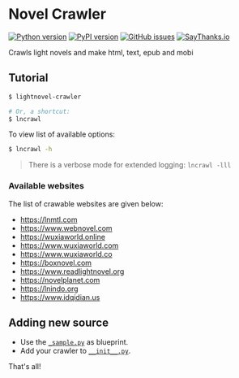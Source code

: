 # Novel Crawler

[![Python version](https://img.shields.io/pypi/pyversions/lightnovel-crawler.svg)](https://pypi.org/project/lightnovel-crawler)
[![PyPI version](https://img.shields.io/pypi/v/lightnovel-crawler.svg)](https://pypi.org/project/lightnovel-crawler)
[![GitHub issues](https://img.shields.io/github/issues/dipu-bd/lightnovel-crawler.svg)](https://github.com/dipu-bd/lightnovel-crawler/issues)
[![SayThanks.io](https://img.shields.io/badge/Say%20Thanks-!-1EAEDB.svg)](https://saythanks.io/to/dipu-bd)
<!-- [![PyPI - Format](https://img.shields.io/pypi/format/lightnovel-crawler.svg)](https://pypi.org/project/lightnovel-crawler) -->
<!-- [![PyPI - Status](https://img.shields.io/pypi/status/lightnovel-crawler.svg)](https://pypi.org/project/lightnovel-crawler) -->
<!-- [![GitHub contributors](https://img.shields.io/github/contributors/dipu-bd/lightnovel-crawler.svg)](https://github.com/dipu-bd/lightnovel-crawler) -->
<!-- [![GitHub pull requests](https://img.shields.io/github/issues-pr/dipu-bd/lightnovel-crawler.svg)](https://github.com/dipu-bd/lightnovel-crawler/pulls) -->
<!-- [![GitHub closed issues](https://img.shields.io/github/issues-closed/dipu-bd/lightnovel-crawler.svg)](https://github.com/dipu-bd/lightnovel-crawler/issues?utf8=%E2%9C%93&q=is%3Aissue+is%3Aclosed+) -->
<!-- [![GitHub](https://img.shields.io/github/license/dipu-bd/lightnovel-crawler.svg)](https://github.com/dipu-bd/lightnovel-crawler/blob/master/VERSION) -->

Crawls light novels and make html, text, epub and mobi

## Tutorial

```bash
$ lightnovel-crawler

# Or, a shortcut:
$ lncrawl
```

To view list of available options:

```bash
$ lncrawl -h
```

> There is a verbose mode for extended logging: `lncrawl -lll`

### Available websites

The list of crawable websites are given below:

- https://lnmtl.com
- https://www.webnovel.com
- https://wuxiaworld.online
- https://www.wuxiaworld.com
- https://www.wuxiaworld.co
- https://boxnovel.com
- https://www.readlightnovel.org
- https://novelplanet.com
- https://lnindo.org
- https://www.idqidian.us

## Adding new source

- Use the [`_sample.py`](https://github.com/masroore/novel_crawler/blob/master/lightnovel_crawler/_sample.py) as blueprint.
- Add your crawler to [`__init__.py`](https://github.com/masroore/novel_crawler/blob/master/lightnovel_crawler/__init__.py).

That's all!
